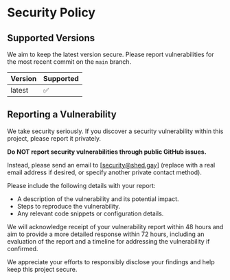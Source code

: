 # Security Policy

## Supported Versions

We aim to keep the latest version secure. Please report vulnerabilities for the most recent commit on the `main` branch.

| Version | Supported          |
| ------- | ------------------ |
| latest  | :white_check_mark: |

## Reporting a Vulnerability

We take security seriously. If you discover a security vulnerability within this project, please report it privately.

**Do NOT report security vulnerabilities through public GitHub issues.**

Instead, please send an email to [security@shed.gay] (replace with a real email address if desired, or specify another private contact method).

Please include the following details with your report:

*   A description of the vulnerability and its potential impact.
*   Steps to reproduce the vulnerability.
*   Any relevant code snippets or configuration details.

We will acknowledge receipt of your vulnerability report within 48 hours and aim to provide a more detailed response within 72 hours, including an evaluation of the report and a timeline for addressing the vulnerability if confirmed.

We appreciate your efforts to responsibly disclose your findings and help keep this project secure.
